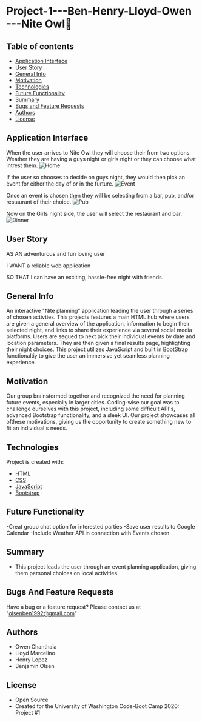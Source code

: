 # Project-1---Ben-Henry-Lloyd-Owen ---Nite Owl🦉

## Table of contents

- [Application Interface](#Application-Interface)
- [User Story](#User-Story)
- [General Info](#General-Info)
- [Motivation](#Motivation)
- [Technologies](#Technologies)
- [Future Functionality](#Future-Functionality)
- [Summary](#Summary)
- [Bugs and Feature Requests](#Bugs-And-Feature-Requests)
- [Authors](#Authors)
- [License](#License)

## Application Interface

When the user arrives to Nite Owl they will choose their from two options. Weather they are having a guys night or girls night or they can choose what intrest them.
![Home](img/indexhtml.png)

If the user so chooses to decide on guys night, they would then pick an event for either the day of or in the furture.
![Event](img/guysevent.png)

Once an event is chosen then they will be selecting from a bar, pub, and/or restaurant of their choice.
![Pub](img/guyspub.png)

Now on the Girls night side, the user will select the restaurant and bar.
![Dinner](img/girlsdinner.png)
## User Story

AS AN adventurous and fun loving user

I WANT a reliable web application

SO THAT I can have an exciting, hassle-free night with friends.

## General Info

An interactive "Nite planning" application leading the user through a series of chosen activties. This projects features a main HTML hub where users are given a general overview of the application, information to begin their selected night, and links to share their experience via several social media platforms. Users are segued to next pick their individual events by date and location parameters. They are then given a final results page, highlighting their night choices. This project utilizes JavaScript and built in BootStrap functionaltiy to give the user an immersive yet seamless planning experience.

## Motivation

Our group brainstormed together and recognized the need for planning future events, especially in larger cities. Coding-wise our goal was to challenge ourselves with this project, including some difficult API's, advanced Bootstrap functionality, and a sleek UI. Our project showcases all ofthese motivations, giving us the opportunity to create something new to fit an individual's needs.

## Technologies

Project is created with:

- [HTML](https://developer.mozilla.org/en-US/docs/Web/HTML)
- [CSS](https://developer.mozilla.org/en-US/docs/Web/CSS)
- [JavaScript](https://www.javascript.com/)
- [Bootstrap](https://getbootstrap.com/)

## Future Functionality

-Creat group chat option for interested parties
-Save user results to Google Calendar
-Include Weather API in connection with Events chosen

## Summary

- This project leads the user through an event planning application, giving them personal choices on local activities.

## Bugs And Feature Requests

Have a bug or a feature request? Please contact us at "olsenben1992@gmail.com"

## Authors

- Owen Chanthala
- Lloyd Marcelino
- Henry Lopez
- Benjamin Olsen

## License

- Open Source
- Created for the University of Washington Code-Boot Camp 2020: Project #1
